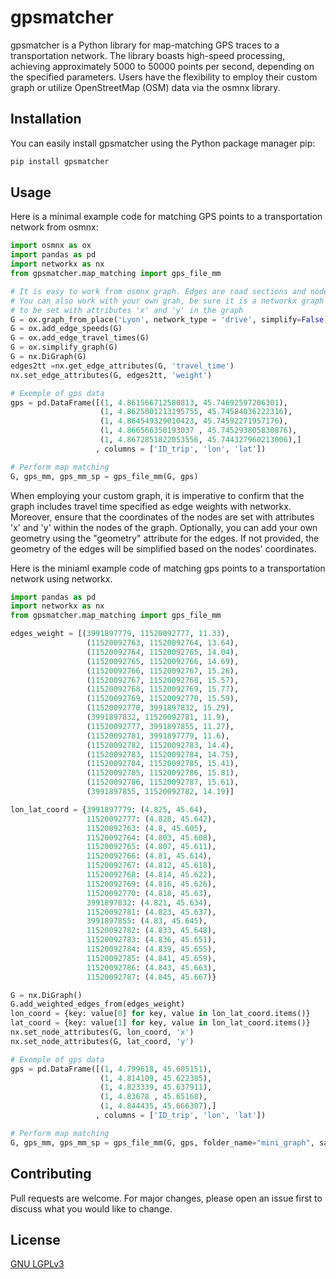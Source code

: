# gpsmatcher

gpsmatcher is a Python library for map-matching GPS traces to a transportation network. 
The library boasts high-speed processing, achieving approximately 5000 to 50000 points per second, depending on the specified parameters. 
Users have the flexibility to employ their custom graph or utilize OpenStreetMap (OSM) data via the osmnx library.



## Installation

You can easily install gpsmatcher using the Python package manager pip:

```bash
pip install gpsmatcher
```

## Usage

Here is a minimal example code for matching GPS points to a transportation network from osmnx:
```python
import osmnx as ox
import pandas as pd
import networkx as nx
from gpsmatcher.map_matching import gps_file_mm

# It is easy to work from osmnx graph. Edges are road sections and nodes intersections. Weight have to be travel time.
# You can also work with your own grah, be sure it is a networkx graph with travel time as weight. Also, the coordinates of the nodes have
# to be set with attributes 'x' and 'y' in the graph
G = ox.graph_from_place('Lyon', network_type = 'drive', simplify=False)
G = ox.add_edge_speeds(G)
G = ox.add_edge_travel_times(G)
G = ox.simplify_graph(G)
G = nx.DiGraph(G)
edges2tt =nx.get_edge_attributes(G, 'travel_time')
nx.set_edge_attributes(G, edges2tt, 'weight')

# Exemple of gps data
gps = pd.DataFrame([(1, 4.861566712580813, 45.74692597206301),
                    (1, 4.8625001213195755, 45.74584036222316),
                    (1, 4.864549329010423, 45.74592271957176),
                    (1, 4.866566350193037 , 45.745293805830876),
                    (1, 4.8672851822053556, 45.744327960213006),]
                   , columns = ['ID_trip', 'lon', 'lat'])

# Perform map matching
G, gps_mm, gps_mm_sp = gps_file_mm(G, gps)
```
When employing your custom graph, it is imperative to confirm that the graph includes travel time specified as edge weights with networkx. 
Moreover, ensure that the coordinates of the nodes are set with attributes 'x' and 'y' within the nodes of the graph. 
Optionally, you can add your own geometry using the "geometry" attribute for the edges. 
If not provided, the geometry of the edges will be simplified based on the nodes' coordinates.

Here is the miniaml example code of matching gps points to a transportation network using networkx.

```python
import pandas as pd
import networkx as nx
from gpsmatcher.map_matching import gps_file_mm

edges_weight = [(3991897779, 11520092777, 11.33),
                 (11520092763, 11520092764, 13.64),
                 (11520092764, 11520092765, 14.04),
                 (11520092765, 11520092766, 14.69),
                 (11520092766, 11520092767, 15.26),
                 (11520092767, 11520092768, 15.57),
                 (11520092768, 11520092769, 15.77),
                 (11520092769, 11520092770, 15.59),
                 (11520092770, 3991897832, 15.29),
                 (3991897832, 11520092781, 11.9),
                 (11520092777, 3991897855, 11.27),
                 (11520092781, 3991897779, 11.6),
                 (11520092782, 11520092783, 14.4),
                 (11520092783, 11520092784, 14.75),
                 (11520092784, 11520092785, 15.41),
                 (11520092785, 11520092786, 15.81),
                 (11520092786, 11520092787, 15.61),
                 (3991897855, 11520092782, 14.19)] 

lon_lat_coord = {3991897779: (4.825, 45.64),
                 11520092777: (4.828, 45.642),
                 11520092763: (4.8, 45.605),
                 11520092764: (4.803, 45.608),
                 11520092765: (4.807, 45.611),
                 11520092766: (4.81, 45.614),
                 11520092767: (4.812, 45.618),
                 11520092768: (4.814, 45.622),
                 11520092769: (4.816, 45.626),
                 11520092770: (4.818, 45.63),
                 3991897832: (4.821, 45.634),
                 11520092781: (4.823, 45.637),
                 3991897855: (4.83, 45.645),
                 11520092782: (4.833, 45.648),
                 11520092783: (4.836, 45.651),
                 11520092784: (4.839, 45.655),
                 11520092785: (4.841, 45.659),
                 11520092786: (4.843, 45.663),
                 11520092787: (4.845, 45.667)}

G = nx.DiGraph()
G.add_weighted_edges_from(edges_weight)
lon_coord = {key: value[0] for key, value in lon_lat_coord.items()}
lat_coord = {key: value[1] for key, value in lon_lat_coord.items()}
nx.set_node_attributes(G, lon_coord, 'x')
nx.set_node_attributes(G, lat_coord, 'y')

# Exemple of gps data
gps = pd.DataFrame([(1, 4.799618, 45.605151),
                    (1, 4.814109, 45.622385),
                    (1, 4.823339, 45.637911),
                    (1, 4.83678 , 45.65168),
                    (1, 4.844435, 45.666307),]
                   , columns = ['ID_trip', 'lon', 'lat'])

# Perform map matching
G, gps_mm, gps_mm_sp = gps_file_mm(G, gps, folder_name="mini_graph", save =False, show_print=False)
```

## Contributing

Pull requests are welcome. For major changes, please open an issue first to discuss what you would like to change.


## License

[GNU LGPLv3](https://choosealicense.com/licenses/lgpl-3.0/)